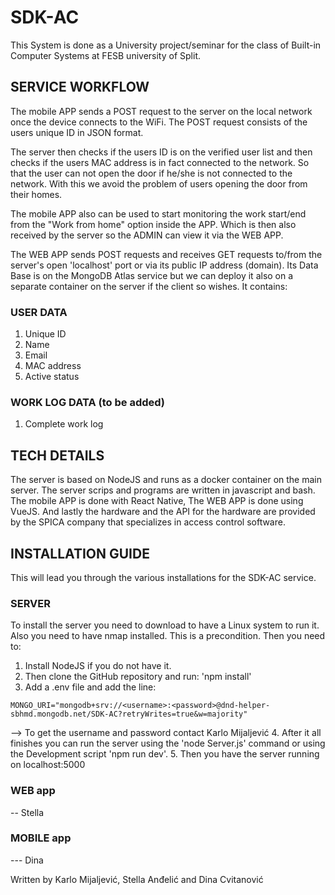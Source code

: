# SDK-AC

This System is done as a University project/seminar for
the class of Built-in Computer Systems at FESB university of Split.

## SERVICE WORKFLOW

The mobile APP sends a POST request to the server on the local
network once the device connects to the WiFi. The POST request
consists of the users unique ID in JSON format.

The server then checks if the users ID is on the verified user
list and then checks if the users MAC address is in fact
connected to the network. So that the user can not open the
door if he/she is not connected to the network. With this we
avoid the problem of users opening the door from their homes.

The mobile APP also can be used to start monitoring the work
start/end from the "Work from home" option inside the APP.
Which is then also received by the server so the ADMIN can view it
via the WEB APP.

The WEB APP sends POST requests and receives GET requests to/from
the server's open 'localhost' port or via its public IP address (domain).
Its Data Base is on the MongoDB Atlas service but we can deploy it also
on a separate container on the server if the client so wishes. It contains:
### USER DATA
1. Unique ID
2. Name
3. Email
4. MAC address
5. Active status
### WORK LOG DATA (to be added)
1. Complete work log

## TECH DETAILS

The server is based on NodeJS and runs as a docker
container on the main server. The server scrips and programs
are written in javascript and bash.
The mobile APP is done with React Native,
The WEB APP is done using VueJS.
And lastly the hardware and the API for the hardware are provided
by the SPICA company that specializes in access control software.

## INSTALLATION GUIDE
This will lead you through the various installations for the SDK-AC
service.
### SERVER
To install the server you need to download to have a Linux system to
run it. Also you need to have nmap installed. This is a precondition.
Then you need to:
1. Install NodeJS if you do not have it.
2. Then clone the GitHub repository and run: 'npm install'
3. Add a .env file and add the line:
```
MONGO_URI="mongodb+srv://<username>:<password>@dnd-helper-sbhmd.mongodb.net/SDK-AC?retryWrites=true&w=majority"
```
--> To get the username and password contact Karlo Mijaljević
4. After it all finishes you can run the server using the 'node Server.js'
command or using the Development script 'npm run dev'.
5. Then you have the server running on localhost:5000
### WEB app
-- Stella
### MOBILE app
--- Dina

Written by
Karlo Mijaljević, Stella Anđelić and Dina Cvitanović
